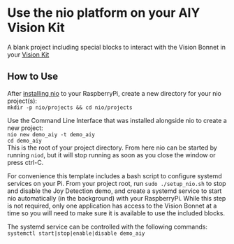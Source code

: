 # Use the nio platform on your AIY Vision Kit

A blank project including special blocks to interact with the Vision Bonnet in your [Vision Kit](https://aiyprojects.withgoogle.com/vision/)

## How to Use

  After [installing nio](https://docs.n.io/installation/) to your RaspberryPi, create a new directory for your nio project(s):  
  `mkdir -p nio/projects && cd nio/projects`
  
  Use the Command Line Interface that was installed alongside nio to create a new project:  
  `nio new demo_aiy -t demo_aiy`    
  `cd demo_aiy`  
  This is the root of your project directory. From here nio can be started by running `niod`, but it will stop running as soon as you close the window or press ctrl-C.
  
  For convenience this template includes a bash script to configure systemd services on your Pi. From your project root, run `sudo ./setup_nio.sh` to stop and disable the Joy Detection demo, and create a systemd service to start nio automatically (in the background) with your RaspberryPi. While this step is not required, only one application has access to the Vision Bonnet at a time so you will need to make sure it is available to use the included blocks.
  
  The systemd service can be controlled with the following commands:  
`systemctl start|stop|enable|disable demo_aiy`  
